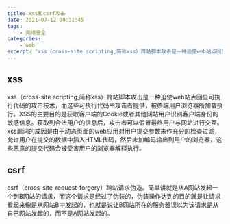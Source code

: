 ```yaml
---
title: xss和csrf攻击
date: 2021-07-12 09:31:45
tags:
	- 网络安全
categories:
	- web
excerpt: 'xss（cross-site scripting,简称xss）跨站脚本攻击是一种迫使web站点回显可执行代码的攻击技术，而这些可执行代码由攻击者提供...'	
---
```


<!-- toc -->

## xss
xss（cross-site scripting,简称xss）跨站脚本攻击是一种迫使web站点回显可执行代码的攻击技术，而这些可执行代码由攻击者提供，被终端用户浏览器所加载执行。XSS的主要目的是获取客户端的Cookie或者其他网站用户识别客户端身份的敏感信息。获取到合法用户的信息后，攻击者可以假冒最终用户与网站进行交互。
xss漏洞的成因是由于动态页面的web应用对用户提交参数未作充分的检查过滤，允许用户在提交的数据中插入HTML代码，然后未加编码输出到用户的浏览器，这些恶意的提交代码会被受害用户的浏览器解释执行。


## csrf 
csrf（cross-site-request-forgery）跨站请求伪造。简单讲就是从A网站发起一个到B网站的请求，而这个请求是经过了伪装的，伪装操作达到的目的就是让请求看起来像是从网站B中发起的，也就是说让B网站所在的服务器误以为该请求是从自己网站发起的，而不是A网站发起的。